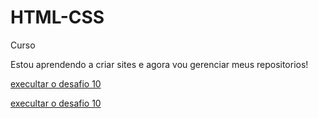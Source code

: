 # HTML-CSS
 Curso 

Estou aprendendo a criar sites e agora vou gerenciar meus repositorios!

<a href="https://vinyciosg.github.io/HTML-CSS/desafios/desafio10/desafio02.html " target="_blank"> execultar o desafio 10

<a href="https://github.com/vinyciosg/HTML-CSS--B7WEB/blob/main/exercicios/ex010/index.html" target="_blank"> execultar o desafio 10</a>